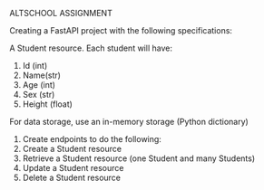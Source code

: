 ALTSCHOOL ASSIGNMENT

Creating a FastAPI project with the following specifications:

A Student resource. Each student will have:
1. Id (int)
2. Name(str)
3. Age (int)
4. Sex (str)
5. Height (float)

For data storage, use an in-memory storage (Python dictionary)

1. Create endpoints to do the following:
2. Create a Student resource
3. Retrieve a Student resource (one Student and many Students)
4. Update a Student resource
5. Delete a Student resource
